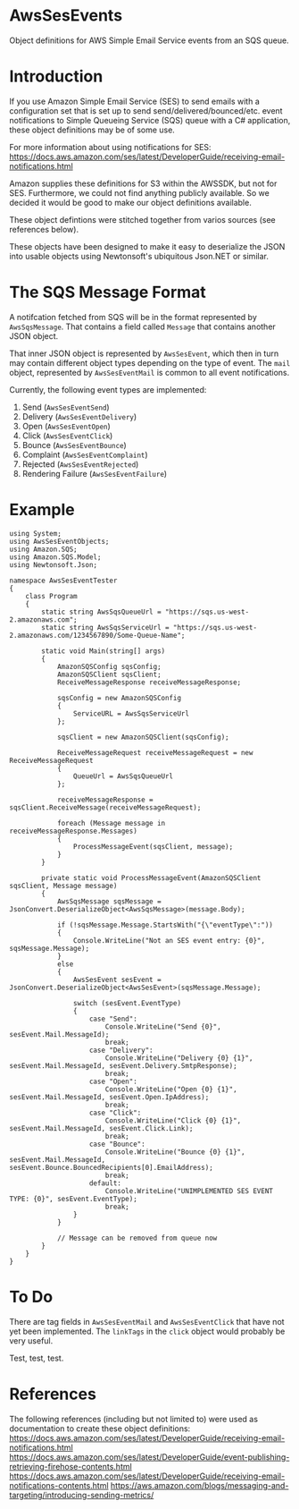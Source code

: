 # AwsSesEvents
Object definitions for AWS Simple Email Service events from an SQS queue.
# Introduction
If you use Amazon Simple Email Service (SES) to send emails with a configuration set that is set up to send send/delivered/bounced/etc. event notifications to Simple Queueing Service (SQS) queue with a C# application, these object definitions may be of some use.

For more information about using notifications for SES:
https://docs.aws.amazon.com/ses/latest/DeveloperGuide/receiving-email-notifications.html

Amazon supplies these definitions for S3 within the AWSSDK, but not for SES. Furthermore, we could not find anything publicly available. So we decided it would be good to make our object definitions available.

These object defintions were stitched together from varios sources (see references below).

These objects have been designed to make it easy to deserialize the JSON into usable objects using Newtonsoft's ubiquitous Json.NET or similar.

# The SQS Message Format
A notifcation fetched from SQS will be in the format represented by `AwsSqsMessage`.  That contains a field called `Message` that contains another JSON object.

That inner JSON object is represented by `AwsSesEvent`, which then in turn may contain different object types depending on the type of event. The `mail` object, represented by `AwsSesEventMail` is common to all event notifications.

Currently, the following event types are implemented:
1. Send (`AwsSesEventSend`)
2. Delivery (`AwsSesEventDelivery`)
3. Open (`AwsSesEventOpen`)
4. Click (`AwsSesEventClick`)
5. Bounce (`AwsSesEventBounce`)
6. Complaint (`AwsSesEventComplaint`)
7. Rejected (`AwsSesEventRejected`)
8. Rendering Failure (`AwsSesEventFailure`)

# Example
```
using System;
using AwsSesEventObjects;
using Amazon.SQS;
using Amazon.SQS.Model;
using Newtonsoft.Json;

namespace AwsSesEventTester
{
    class Program
    {
        static string AwsSqsQueueUrl = "https://sqs.us-west-2.amazonaws.com";
        static string AwsSqsServiceUrl = "https://sqs.us-west-2.amazonaws.com/1234567890/Some-Queue-Name";

        static void Main(string[] args)
        {
            AmazonSQSConfig sqsConfig;
            AmazonSQSClient sqsClient;
            ReceiveMessageResponse receiveMessageResponse;

            sqsConfig = new AmazonSQSConfig
            {
                ServiceURL = AwsSqsServiceUrl
            };

            sqsClient = new AmazonSQSClient(sqsConfig);

            ReceiveMessageRequest receiveMessageRequest = new ReceiveMessageRequest
            {
                QueueUrl = AwsSqsQueueUrl
            };

            receiveMessageResponse = sqsClient.ReceiveMessage(receiveMessageRequest);

            foreach (Message message in receiveMessageResponse.Messages)
            {
                ProcessMessageEvent(sqsClient, message);
            }
        }

        private static void ProcessMessageEvent(AmazonSQSClient sqsClient, Message message)
        {
            AwsSqsMessage sqsMessage = JsonConvert.DeserializeObject<AwsSqsMessage>(message.Body);

            if (!sqsMessage.Message.StartsWith("{\"eventType\":"))
            {
                Console.WriteLine("Not an SES event entry: {0}", sqsMessage.Message);
            }
            else
            {
                AwsSesEvent sesEvent = JsonConvert.DeserializeObject<AwsSesEvent>(sqsMessage.Message);

                switch (sesEvent.EventType)
                {
                    case "Send":
                        Console.WriteLine("Send {0}", sesEvent.Mail.MessageId);
                        break;
                    case "Delivery":
                        Console.WriteLine("Delivery {0} {1}", sesEvent.Mail.MessageId, sesEvent.Delivery.SmtpResponse);
                        break;
                    case "Open":
                        Console.WriteLine("Open {0} {1}", sesEvent.Mail.MessageId, sesEvent.Open.IpAddress);
                        break;
                    case "Click":
                        Console.WriteLine("Click {0} {1}", sesEvent.Mail.MessageId, sesEvent.Click.Link);
                        break;
                    case "Bounce":
                        Console.WriteLine("Bounce {0} {1}", sesEvent.Mail.MessageId, sesEvent.Bounce.BouncedRecipients[0].EmailAddress);
                        break;
                    default:
                        Console.WriteLine("UNIMPLEMENTED SES EVENT TYPE: {0}", sesEvent.EventType);
                        break;
                }
            }

            // Message can be removed from queue now
        }
    }
}
```
# To Do
There are tag fields in `AwsSesEventMail` and `AwsSesEventClick` that have not yet been implemented. The `linkTags` in the `click` object would probably be very useful.

Test, test, test.

# References
The following references (including but not limited to) were used as documentation to create these object definitions:
https://docs.aws.amazon.com/ses/latest/DeveloperGuide/receiving-email-notifications.html
https://docs.aws.amazon.com/ses/latest/DeveloperGuide/event-publishing-retrieving-firehose-contents.html
https://docs.aws.amazon.com/ses/latest/DeveloperGuide/receiving-email-notifications-contents.html
https://aws.amazon.com/blogs/messaging-and-targeting/introducing-sending-metrics/

